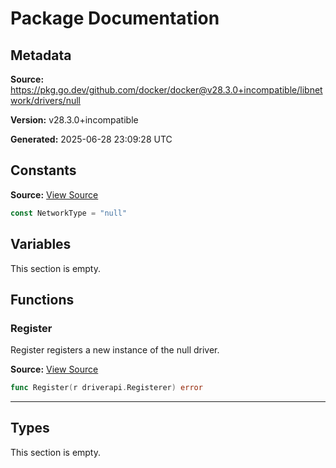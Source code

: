 # Package Documentation

## Metadata

**Source:** https://pkg.go.dev/github.com/docker/docker@v28.3.0+incompatible/libnetwork/drivers/null

**Version:** v28.3.0+incompatible

**Generated:** 2025-06-28 23:09:28 UTC

## Constants

**Source:** [View Source](https://github.com/docker/docker/blob/v28.3.0/libnetwork/drivers/null/null.go#L12)

```go
const NetworkType = "null"
```

## Variables

This section is empty.

## Functions

### Register

Register registers a new instance of the null driver.

**Source:** [View Source](https://github.com/docker/docker/blob/v28.3.0/libnetwork/drivers/null/null.go#L20)  

```go
func Register(r driverapi.Registerer) error
```

---

## Types

This section is empty.

